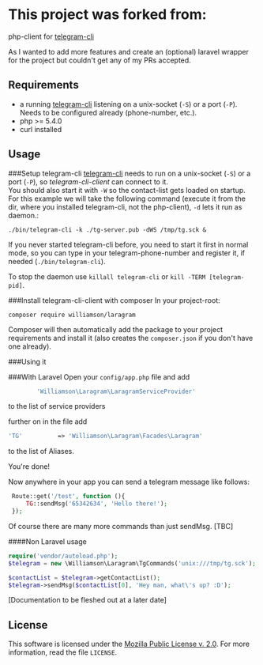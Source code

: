This project was forked from: 
==============================
php-client for [telegram-cli](https://github.com/vysheng/tg/)

As I wanted to add more features and create an (optional) laravel wrapper for the project but couldn't get any of my PRs accepted.

Requirements
------------
 - a running [telegram-cli](https://github.com/vysheng/tg/) listening on a unix-socket (`-S`) or a port (`-P`). Needs to be configured already (phone-number, etc.).
 - php >= 5.4.0
 - curl installed

Usage
-----

###Setup telegram-cli
[telegram-cli](https://github.com/vysheng/tg/) needs to run on a unix-socket (`-S`) or a port (`-P`), so *telegram-cli-client* can connect to it.  
You should also start it with `-W` so the contact-list gets loaded on startup.  
For this example we will take the following command (execute it from the dir, where you installed telegram-cli, not the php-client), `-d` lets it run as daemon.:

```shell
./bin/telegram-cli -k ./tg-server.pub -dWS /tmp/tg.sck &
```

If you never started telegram-cli before, you need to start it first in normal mode, so you can type in your telegram-phone-number and register it, if needed (`./bin/telegram-cli`).

To stop the daemon use `killall telegram-cli` or `kill -TERM [telegram-pid]`.

###Install telegram-cli-client with composer
In your project-root:

```shell
composer require williamson/laragram
```

Composer will then automatically add the package to your project requirements and install it (also creates the `composer.json` if you don't have one already).

###Using it


###With Laravel
Open your ```config/app.php``` file and add
```php
        'Williamson\Laragram\LaragramServiceProvider'
```
to the list of service providers

further on in the file add

```php
'TG'          => 'Williamson\Laragram\Facades\Laragram'
```

to the list of Aliases.

You're done!


Now anywhere in your app you can send a telegram message like follows:

```php
 Route::get('/test', function (){
     TG::sendMsg('65342634', 'Hello there!');
 });
```


Of course there are many more commands than just sendMsg. [TBC]



####Non Laravel usage
```php
require('vendor/autoload.php');
$telegram = new \Williamson\Laragram\TgCommands('unix:///tmp/tg.sck');

$contactList = $telegram->getContactList();
$telegram->sendMsg($contactList[0], 'Hey man, what\'s up? :D');
```


[Documentation to be fleshed out at a later date]

License
-------
This software is licensed under the [Mozilla Public License v. 2.0](http://mozilla.org/MPL/2.0/). For more information, read the file `LICENSE`.